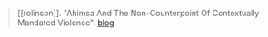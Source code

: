 > [[rolinson]]. "Ahimsa And The Non-Counterpoint Of Contextually Mandated Violence". [blog](https://aryaakasha.com/2019/12/13/ahimsa-and-the-non-counterpoint-of-contextually-mandated-violence/)